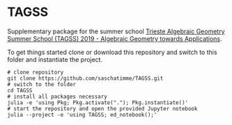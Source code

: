 # TAGSS

Supplementary package for the summer school [Trieste Algebraic Geometry Summer School (TAGSS) 2019 - Algebraic Geometry towards Applications](http://indico.ictp.it/event/8695/).

To get things started clone or download this repository and switch to this folder and instantiate the project.

```
# clone repository
git clone https://github.com/saschatimme/TAGSS.git
# switch to the folder
cd TAGSS
# install all packages necessary
julia -e 'using Pkg; Pkg.activate("."); Pkg.instantiate()'
# start the repository and open the provided Jupyter notebook
julia --project -e 'using TAGSS; ed_notebook();'
```
